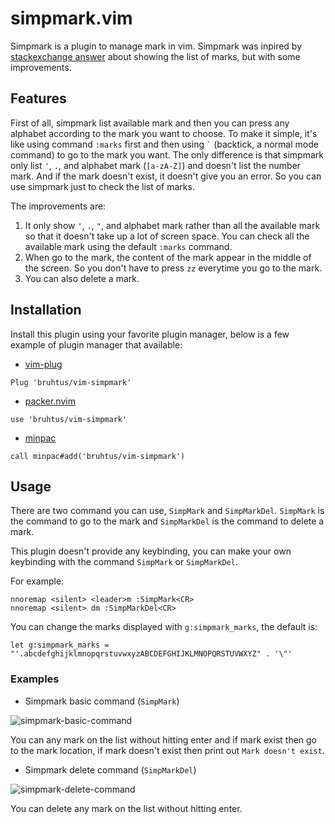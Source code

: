 # simpmark.vim

Simpmark is a plugin to manage mark in vim. Simpmark was inpired by [stackexchange answer](https://vi.stackexchange.com/a/9746) about showing the list of marks, but with some improvements.

## Features

First of all,  simpmark list available mark and then you can press any alphabet according to the mark you want to choose. To make it simple, it's like using command `:marks` first and then using `` ` `` (backtick, a normal mode command) to go to the mark you want. The only difference is that simpmark only list `'`, `.`, and alphabet mark (`[a-zA-Z]`) and doesn't list the number mark. And if the mark doesn't exist, it doesn't give you an error. So you can use simpmark just to check the list of marks.

The improvements are:
1. It only show `'`, `.`, `"`, and alphabet mark rather than all the available mark so that it doesn't take up a lot of screen space. You can check all the available mark using the default `:marks` command.
2. When go to the mark, the content of the mark appear in the middle of the screen. So you don't have to press `zz` everytime you go to the mark.
3. You can also delete a mark.

## Installation

Install this plugin using your favorite plugin manager, below is a few example of plugin manager that available:
- [vim-plug](https://github.com/junegunn/vim-plug)
```vim
Plug 'bruhtus/vim-simpmark'
```
- [packer.nvim](https://github.com/wbthomason/packer.nvim)
```vim
use 'bruhtus/vim-simpmark'
```
- [minpac](https://github.com/k-takata/minpac)
```vim
call minpac#add('bruhtus/vim-simpmark')
```

## Usage

There are two command you can use, `SimpMark` and `SimpMarkDel`. `SimpMark` is the command to go to the mark and `SimpMarkDel` is the command to delete a mark.

This plugin doesn't provide any keybinding, you can make your own keybinding with the command `SimpMark` or `SimpMarkDel`.

For example: <br>
```vim
nnoremap <silent> <leader>m :SimpMark<CR>
nnoremap <silent> dm :SimpMarkDel<CR>
```

You can change the marks displayed with `g:simpmark_marks`, the default is:
```vim
let g:simpmark_marks = "'.abcdefghijklmnopqrstuvwxyzABCDEFGHIJKLMNOPQRSTUVWXYZ" . '\"'
```

### Examples

- Simpmark basic command (`SimpMark`)

![simpmark-basic-command](https://gist.github.com/bruhtus/5c62ea993904f958b32a05013ee32cc4/raw/df0d423ece213f773d6dffd0796e59c3eefc29c9/simpmark-basic-command.png)

You can any mark on the list without hitting enter and if mark exist then go to the mark location, if mark doesn't exist then print out `Mark doesn't exist`.

- Simpmark delete command (`SimpMarkDel`)

![simpmark-delete-command](https://gist.github.com/bruhtus/5c62ea993904f958b32a05013ee32cc4/raw/df0d423ece213f773d6dffd0796e59c3eefc29c9/simpmark-del-command.png)

You can delete any mark on the list without hitting enter.
